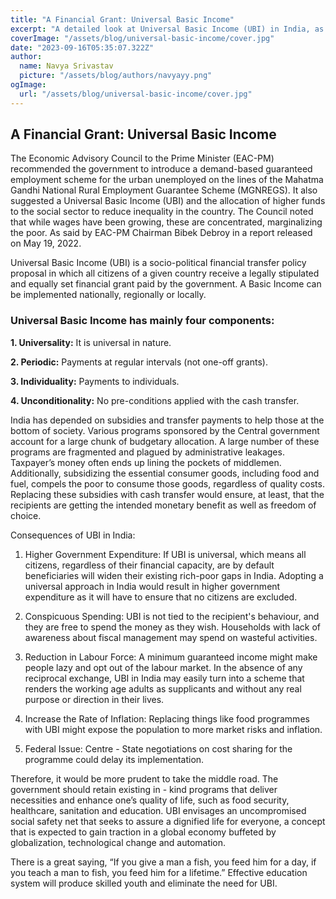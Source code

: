 ```yaml
---
title: "A Financial Grant: Universal Basic Income"
excerpt: "A detailed look at Universal Basic Income (UBI) in India, as recommended by the Economic Advisory Council to the Prime Minister. Understand UBI's components, potential benefits, and challenges in addressing economic inequality and enhancing social security."
coverImage: "/assets/blog/universal-basic-income/cover.jpg"
date: "2023-09-16T05:35:07.322Z"
author:
  name: Navya Srivastav
  picture: "/assets/blog/authors/navyayy.png"
ogImage:
  url: "/assets/blog/universal-basic-income/cover.jpg"
---
```


## A Financial Grant: Universal Basic Income

The Economic Advisory Council to the Prime Minister (EAC-PM) recommended the government to introduce a demand-based guaranteed employment scheme for the urban unemployed on the lines of the Mahatma Gandhi National Rural Employment Guarantee Scheme (MGNREGS). It also suggested a Universal Basic Income (UBI) and the allocation of higher funds to the social sector to reduce inequality in the country. The Council noted that while wages have been growing, these are concentrated, marginalizing the poor. As said by EAC-PM Chairman Bibek Debroy in a report released on May 19, 2022.

Universal Basic Income (UBI) is a socio-political financial transfer policy proposal in which all citizens of a given country receive a legally stipulated and equally set financial grant paid by the government. A Basic Income can be implemented nationally, regionally or locally.

### Universal Basic Income has mainly four components:

**1.  Universality:** It is universal in nature.
    
**2.  Periodic:** Payments at regular intervals (not one-off grants).
    
**3.  Individuality:** Payments to individuals.
    
**4.  Unconditionality:** No pre-conditions applied with the cash transfer.
    

India has depended on subsidies and transfer payments to help those at the bottom of society. Various programs sponsored by the Central government account for a large chunk of budgetary allocation. A large number of these programs are fragmented and plagued by administrative leakages. Taxpayer’s money often ends up lining the pockets of middlemen. Additionally, subsidizing the essential consumer goods, including food and fuel, compels the poor to consume those goods, regardless of quality costs. Replacing these subsidies with cash transfer would ensure, at least, that the recipients are getting the intended monetary benefit as well as freedom of choice.

Consequences of UBI in India:

1.  Higher Government Expenditure: If UBI is universal, which means all citizens, regardless of their financial capacity, are by default beneficiaries will widen their existing rich-poor gaps in India. Adopting a universal approach in India would result in higher government expenditure as it will have to ensure that no citizens are excluded.
    
2.  Conspicuous Spending: UBI is not tied to the recipient's behaviour, and they are free to spend the money as they wish. Households with lack of awareness about fiscal management may spend on wasteful activities.
    
3.  Reduction in Labour Force: A minimum guaranteed income might make people lazy and opt out of the labour market. In the absence of any reciprocal exchange, UBI in India may easily turn into a scheme that renders the working age adults as supplicants and without any real purpose or direction in their lives.
    
4.  Increase the Rate of Inflation: Replacing things like food programmes with UBI might expose the population to more market risks and inflation.
    
5.  Federal Issue: Centre - State negotiations on cost sharing for the programme could delay its implementation.
    

Therefore, it would be more prudent to take the middle road. The government should retain existing in - kind programs that deliver necessities and enhance one’s quality of life, such as food security, healthcare, sanitation and education. UBI envisages an uncompromised social safety net that seeks to assure a dignified life for everyone, a concept that is expected to gain traction in a global economy buffeted by globalization, technological change and automation.

There is a great saying, “If you give a man a fish, you feed him for a day, if you teach a man to fish, you feed him for a lifetime.” Effective education system will produce skilled youth and eliminate the need for UBI.
